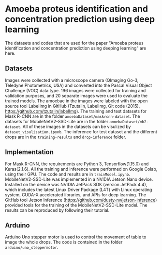 # Amoeba proteus identification and concentration prediction using deep learning

The datasets and codes that are used for the paper "Amoeba proteus identification and concentration prediction using deeping learning" are here. 

## Datasets
Images were collected with a microscope camera (QImaging Go-3, Teledyne Photometrics, USA) and converted into the Pascal Visual Object Challenge (VOC) data type.  196 images were collected for training and validation purposes, and 20 separate images were used to evaluate the trained models. The amoebae in the images were labeled with the open source tool LabelImg in GitHub (Tzutalin, LabelImg, Git code (2015), https://github.com/tzutalin/labelImg). The training and test datasets for Mask R-CNN are in the folder `amoebaDataset/maskrcnn-dataset`. The datasets for MobileNetV2-SSD-Lite are in the folder `amoebaDataset/mb2-dataset`. All of these images in the datasets can be visulized by `dataset_visulization.ipynb`. The inference for test dataset and the different drops are in the `training-results` and `drop-inference` folder. 

## Implementation 
For Mask R-CNN, the requirements are Python 3, Tensorflow(1.15.0) and Keras(2.1.6). All the training and inference were performed on Google Colab, using their GPU. The code and results are in `trainModel.ipynb`. MobileNetV2-SSD-Lite was implemented in a NVIDIA Jetson Nano device. Installed on the device was NVIDIA JetPack SDK (version JetPack 4.4), which includes the latest Linux Driver Package (L4T) with Linux operating system, CUDA-X accelerated libraries, and APIs for deep learning. The GitHub tool Jetson Inference (https://github.com/dusty-nv/jetson-inference) provided tools for the training of the MobileNetV2-SSD-Lite model. The results can be reproduced by following their tutorial. 

## Arduino

Arduino Uno stepper motor is used to control the movement of table to image the whole drops. The code is contained in the folder `arduino/uno_steppermotor`. 

